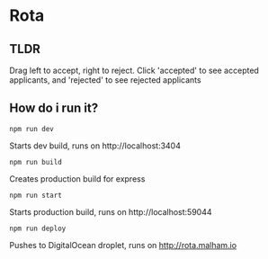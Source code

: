 # Rota

## TLDR

Drag left to accept, right to reject. Click 'accepted' to see accepted applicants, and 'rejected' to see rejected applicants


## How do i run it?


```
npm run dev
```

Starts dev build, runs on http://localhost:3404

```
npm run build
```

Creates production build for express

```
npm run start
```

Starts production build, runs on http://localhost:59044

```
npm run deploy
```

Pushes to DigitalOcean droplet, runs on http://rota.malham.io

